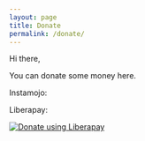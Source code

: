 ```yaml
---
layout: page
title: Donate
permalink: /donate/
---
```


Hi there,

You can donate some money here.

Instamojo:

<a href="https://www.instamojo.com/@praton/" rel="im-checkout" data-text="Pay"
data-css-style="color:#ffffff; background:#75c26a; width:100px;
border-radius:4px" data-layout="vertical"></a>
<script src="https://js.instamojo.com/v1/button.js"></script>

Liberapay:

<script src="https://liberapay.com/praton/widgets/button.js"></script>
<noscript><a href="https://liberapay.com/praton/donate"><img alt="Donate using
Liberapay" src="https://liberapay.com/assets/widgets/donate.svg"></a></noscript>
